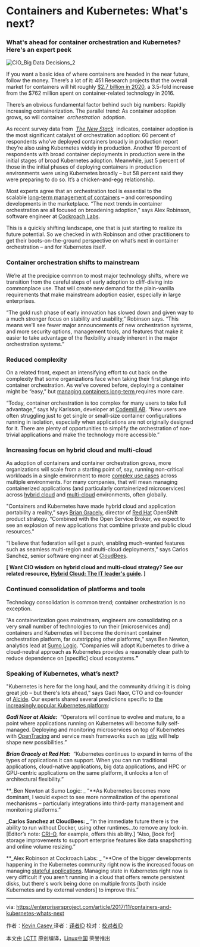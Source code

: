 Containers and Kubernetes: What's next?
============================================================

### What's ahead for container orchestration and Kubernetes? Here's an expert peek

![CIO_Big Data Decisions_2](https://enterprisersproject.com/sites/default/files/styles/620x350/public/images/CIO_Big%20Data%20Decisions_2.png?itok=Y5zMHxf8 "CIO_Big Data Decisions_2")

If you want a basic idea of where containers are headed in the near future, follow the money. There’s a lot of it: 451 Research projects that the overall market for containers will hit roughly [$2.7 billion in 2020][4], a 3.5-fold increase from the $762 million spent on container-related technology in 2016.

There’s an obvious fundamental factor behind such big numbers: Rapidly increasing containerization. The parallel trend: As container adoption grows, so will container  _orchestration_  adoption.

As recent survey data from  [_The New Stack_][5]  indicates, container adoption is the most significant catalyst of orchestration adoption: 60 percent of respondents who’ve deployed containers broadly in production report they’re also using Kubernetes widely in production. Another 19 percent of respondents with broad container deployments in production were in the initial stages of broad Kubernetes adoption. Meanwhile, just 5 percent of those in the initial phases of deploying containers in production environments were using Kubernetes broadly – but 58 percent said they were preparing to do so. It’s a chicken-and-egg relationship.


Most experts agree that an orchestration tool is essential to the scalable [long-term management of containers][6] – and corresponding developments in the marketplace. “The next trends in container orchestration are all focused on broadening adoption,” says Alex Robinson, software engineer at [Cockroach Labs][7].

This is a quickly shifting landscape, one that is just starting to realize its future potential. So we checked in with Robinson and other practitioners to get their boots-on-the-ground perspective on what’s next in container orchestration – and for Kubernetes itself.

### **Container orchestration shifts to mainstream**

We’re at the precipice common to most major technology shifts, where we transition from the careful steps of early adoption to cliff-diving into commonplace use. That will create new demand for the plain-vanilla requirements that make mainstream adoption easier, especially in large enterprises.

“The gold rush phase of early innovation has slowed down and given way to a much stronger focus on stability and usability,” Robinson says. “This means we'll see fewer major announcements of new orchestration systems, and more security options, management tools, and features that make it easier to take advantage of the flexibility already inherent in the major orchestration systems.”

### **Reduced complexity**

On a related front, expect an intensifying effort to cut back on the complexity that some organizations face when taking their first plunge into container orchestration. As we’ve covered before, deploying a container might be “easy,” but [managing containers long-term ][8]requires more care.

“Today, container orchestration is too complex for many users to take full advantage,” says My Karlsson, developer at [Codemill AB][9]. “New users are often struggling just to get single or small-size container configurations running in isolation, especially when applications are not originally designed for it. There are plenty of opportunities to simplify the orchestration of non-trivial applications and make the technology more accessible.”

### **Increasing focus on hybrid cloud and multi-cloud**

As adoption of containers and container orchestration grows, more organizations will scale from a starting point of, say, running non-critical workloads in a single environment to more [complex use cases][10] across multiple environments. For many companies, that will mean managing containerized applications (and particularly containerized microservices) across [hybrid cloud][11] and [multi-cloud][12] environments, often globally.

"Containers and Kubernetes have made hybrid cloud and application portability a reality,” says [Brian Gracely][13], director of [Red Hat][14] OpenShift product strategy. “Combined with the Open Service Broker, we expect to see an explosion of new applications that combine private and public cloud resources."

“I believe that federation will get a push, enabling much-wanted features such as seamless multi-region and multi-cloud deployments,” says Carlos Sanchez, senior software engineer at [CloudBees][15]. 

**[ Want CIO wisdom on hybrid cloud and multi-cloud strategy? See our related resource, **[**Hybrid Cloud: The IT leader's guide**][16]**. ]**

### **Continued consolidation of platforms and tools**

Technology consolidation is common trend; container orchestration is no exception.

“As containerization goes mainstream, engineers are consolidating on a very small number of technologies to run their [microservices and] containers and Kubernetes will become the dominant container orchestration platform, far outstripping other platforms,” says Ben Newton, analytics lead at [Sumo Logic][17]. “Companies will adopt Kubernetes to drive a cloud-neutral approach as Kubernetes provides a reasonably clear path to reduce dependence on [specific] cloud ecosystems.**”**

### **Speaking of Kubernetes, what’s next?**

"Kubernetes is here for the long haul, and the community driving it is doing great job – but there's lots ahead,” says Gadi Naor, CTO and co-founder of [Alcide][18]. Our experts shared several predictions specific to [the increasingly popular Kubernetes platform][19]: 

 **_Gadi Naor at Alcide:_**  “Operators will continue to evolve and mature, to a point where applications running on Kubernetes will become fully self-managed. Deploying and monitoring microservices on top of Kubernetes with [OpenTracing][20] and service mesh frameworks such as [istio][21] will help shape new possibilities.”

 **_Brian Gracely at Red Hat:_**  “Kubernetes continues to expand in terms of the types of applications it can support. When you can run traditional applications, cloud-native applications, big data applications, and HPC or GPU-centric applications on the same platform, it unlocks a ton of architectural flexibility.”

 **_Ben Newton at Sumo Logic: _ “**As Kubernetes becomes more dominant, I would expect to see more normalization of the operational mechanisms – particularly integrations into third-party management and monitoring platforms.”

 **_Carlos Sanchez at CloudBees: _** “In the immediate future there is the ability to run without Docker, using other runtimes...to remove any lock-in. [Editor’s note: [CRI-O][22], for example, offers this ability.] “Also, [look for] storage improvements to support enterprise features like data snapshotting and online volume resizing.”


 **_Alex Robinson at Cockroach Labs: _ “**One of the bigger developments happening in the Kubernetes community right now is the increased focus on managing [stateful applications][23]. Managing state in Kubernetes right now is very difficult if you aren't running in a cloud that offers remote persistent disks, but there's work being done on multiple fronts [both inside Kubernetes and by external vendors] to improve this.”

--------------------------------------------------------------------------------

via: https://enterprisersproject.com/article/2017/11/containers-and-kubernetes-whats-next

作者：[Kevin Casey ][a]
译者：[译者ID](https://github.com/译者ID)
校对：[校对者ID](https://github.com/校对者ID)

本文由 [LCTT](https://github.com/LCTT/TranslateProject) 原创编译，[Linux中国](https://linux.cn/) 荣誉推出

[a]:https://enterprisersproject.com/user/kevin-casey
[1]:https://enterprisersproject.com/article/2017/11/kubernetes-numbers-10-compelling-stats
[2]:https://enterprisersproject.com/article/2017/11/how-enterprise-it-uses-kubernetes-tame-container-complexity
[3]:https://enterprisersproject.com/article/2017/11/5-kubernetes-success-tips-start-smart?sc_cid=70160000000h0aXAAQ
[4]:https://451research.com/images/Marketing/press_releases/Application-container-market-will-reach-2-7bn-in-2020_final_graphic.pdf
[5]:https://thenewstack.io/
[6]:https://enterprisersproject.com/article/2017/10/microservices-and-containers-6-management-tips-long-haul
[7]:https://www.cockroachlabs.com/
[8]:https://enterprisersproject.com/article/2017/10/microservices-and-containers-6-management-tips-long-haul
[9]:https://codemill.se/
[10]:https://www.redhat.com/en/challenges/integration?intcmp=701f2000000tjyaAAA
[11]:https://enterprisersproject.com/hybrid-cloud
[12]:https://enterprisersproject.com/article/2017/7/multi-cloud-vs-hybrid-cloud-whats-difference
[13]:https://enterprisersproject.com/user/brian-gracely
[14]:https://www.redhat.com/en
[15]:https://www.cloudbees.com/
[16]:https://enterprisersproject.com/hybrid-cloud?sc_cid=70160000000h0aXAAQ
[17]:https://www.sumologic.com/
[18]:http://alcide.io/
[19]:https://enterprisersproject.com/article/2017/10/how-explain-kubernetes-plain-english
[20]:http://opentracing.io/
[21]:https://istio.io/
[22]:http://cri-o.io/
[23]:https://opensource.com/article/17/2/stateful-applications
[24]:https://enterprisersproject.com/article/2017/11/containers-and-kubernetes-whats-next?rate=PBQHhF4zPRHcq2KybE1bQgMkS2bzmNzcW2RXSVItmw8
[25]:https://enterprisersproject.com/user/kevin-casey
